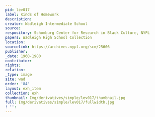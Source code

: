 ```yaml
---
pid: lev017
label: Kinds of Homework
description:
creator: Wadleigh Intermediate School
source:
respository: Schomburg Center for Research in Black Culture, NYPL
papers: Wadleigh High School Collection
location:
sourcelink: https://archives.nypl.org/scm/25606
publisher:
_date: 1960-1980
contributor:
rights:
relation:
_type: image
site: wad
order: '84'
layout: exh_item
collection: exh
thumbnail: Img/derivatives/simple/lev017/thumbnail.jpg
full: Img/derivatives/simple/lev017/fullwidth.jpg
! '':
---
```

